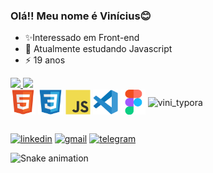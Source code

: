 ### Olá!! Meu nome é Vinícius😊

- ✨Interessado em Front-end
- 😬 Atualmente estudando Javascript
- ⚡ 19 anos

<div>
  <a href="https://github.com/vini54/">
  <img height="150em" src="https://github-readme-stats.vercel.app/api?username=vini54&show_icons=true&hide=prs&theme=midnight-purple"/>
  <img height="150em" src="https://github-readme-stats.vercel.app/api/top-langs/?username=vini54&theme=midnight-purple&layout=compact"/>
</div>
  
<div style="display: inline-block">
  <img align="center" height="40" width="40" src="https://raw.githubusercontent.com/devicons/devicon/master/icons/html5/html5-original.svg" alt="vini_html">
  <img align="center" height="40" width="40" src="https://raw.githubusercontent.com/devicons/devicon/master/icons/css3/css3-original.svg" alt="vini_css">
  <img align="center" height="40" width="40" src="https://raw.githubusercontent.com/devicons/devicon/master/icons/javascript/javascript-original.svg" alt="vini_js">
  <img align="center" height="40" width="40" src="https://raw.githubusercontent.com/devicons/devicon/master/icons/vscode/vscode-original.svg" alt="vini_vscode">
  <img align="center" height="40" width="40" src="https://raw.githubusercontent.com/devicons/devicon/master/icons/figma/figma-original.svg" alt="vini_figma">
  <img align="center" height="40" width="40" src="https://raw.githubusercontent.com/PapirusDevelopmentTeam/papirus-icon-theme/master/Papirus/64x64/apps/typora.svg" alt="vini_typora">
</div>

##
  
<div>
<a href="linkedin.com/in/vinícius-oliveira-b3480a218" target="_blank"><img src="https://img.shields.io/badge/LinkedIn-0077B5?style=for-the-badge&logo=linkedin&logoColor=white" alt="linkedin" target="_blank"></a>
<a href="mailto:vinioli544@gmail.com" target="_blank"><img src="https://img.shields.io/badge/Gmail-D14836?style=for-the-badge&logo=gmail&logoColor=white" alt="gmail" target="_blank"></a>
<a href="https://t.me/vinicius_54" target="_blank"><img src="https://img.shields.io/badge/Telegram-2CA5E0?style=for-the-badge&logo=telegram&logoColor=white" alt="telegram" target="_blank"></a>
</div>

![Snake animation](https://github.com/vini54/vini54/blob/output/github-contribution-grid-snake.svg)
